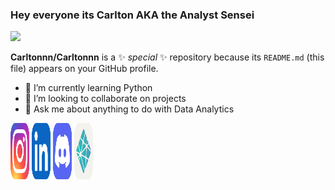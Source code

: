 ### Hey everyone its Carlton AKA the Analyst Sensei

<img src="https://res.cloudinary.com/dg5ir1kvd/image/fetch/f_auto,fl_advanced_resize%2Cc_fill%2Cg_auto%2Cw_2048%2Ch_709/https://www.ccu.edu/_files/images/cags/programs/data-analytics-degree.jpg%3Fv%3D1706743102289">

**Carltonnn/Carltonnn** is a ✨ _special_ ✨ repository because its `README.md` (this file) appears on your GitHub profile.
- 🌱 I’m currently learning Python
- 👯 I’m looking to collaborate on projects
- 💬 Ask me about anything to do with Data Analytics 


<a href="https://www.instagram.com/kztakeriskk_/"><img src= "https://raw.githubusercontent.com/tandpfun/skill-icons/de91fca307a83d75fc5b1f6ce24540454acead41/icons/Instagram.svg" width="30" height="90"></a>
<a href="https://www.linkedin.com/in/carlton-okot-953a95224/"><img src= "https://raw.githubusercontent.com/tandpfun/skill-icons/de91fca307a83d75fc5b1f6ce24540454acead41/icons/LinkedIn.svg" width="30" height="90"></a>
<a href="https://discordapp.com/users/140781247851921408"><img src= "https://raw.githubusercontent.com/tandpfun/skill-icons/de91fca307a83d75fc5b1f6ce24540454acead41/icons/Discord.svg" width="30" height="90"></a>
<a href="https://app.netlify.com/teams/carltonokot/overview"><img src="https://raw.githubusercontent.com/tandpfun/skill-icons/de91fca307a83d75fc5b1f6ce24540454acead41/icons/Netlify-Light.svg" width="30" height="90"></a>
